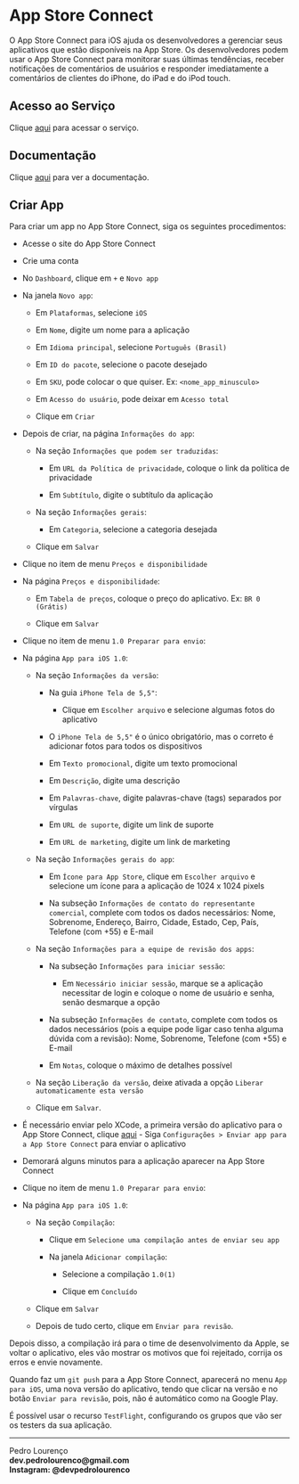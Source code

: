 # App Store Connect

O App Store Connect para iOS ajuda os desenvolvedores a gerenciar seus aplicativos que estão disponíveis na App Store. Os desenvolvedores podem usar o App Store Connect para monitorar suas últimas tendências, receber notificações de comentários de usuários e responder imediatamente a comentários de clientes do iPhone, do iPad e do iPod touch.

## Acesso ao Serviço

Clique [aqui](https://appstoreconnect.apple.com) para acessar o serviço.

## Documentação

Clique [aqui](https://developer.apple.com/app-store-connect) para ver a documentação.

## Criar App

Para criar um app no App Store Connect, siga os seguintes procedimentos:

- Acesse o site do App Store Connect

- Crie uma conta

- No `Dashboard`, clique em `+` e `Novo app`

- Na janela `Novo app`:

  - Em `Plataformas`, selecione `iOS`

  - Em `Nome`, digite um nome para a aplicação

  - Em `Idioma principal`, selecione `Português (Brasil)`

  - Em `ID do pacote`, selecione o pacote desejado

  - Em `SKU`, pode colocar o que quiser. Ex: `<nome_app_minusculo>`

  - Em `Acesso do usuário`, pode deixar em `Acesso total`

  - Clique em `Criar`

- Depois de criar, na página `Informações do app`:

  - Na seção `Informações que podem ser traduzidas`:

    - Em `URL da Política de privacidade`, coloque o link da política de privacidade

    - Em `Subtítulo`, digite o subtítulo da aplicação

  - Na seção `Informações gerais`:

    - Em `Categoria`, selecione a categoria desejada

  - Clique em `Salvar`

- Clique no item de menu `Preços e disponibilidade`

- Na página `Preços e disponibilidade`:

  - Em `Tabela de preços`, coloque o preço do aplicativo. Ex: `BR 0 (Grátis)`

  - Clique em `Salvar`

- Clique no item de menu `1.0 Preparar para envio`:

- Na página `App para iOS 1.0`:

  - Na seção `Informações da versão`:

    - Na guia `iPhone Tela de 5,5"`:

      - Clique em `Escolher arquivo` e selecione algumas fotos do aplicativo

    - O `iPhone Tela de 5,5"` é o único obrigatório, mas o correto é adicionar fotos para todos os dispositivos

    - Em `Texto promocional`, digite um texto promocional

    - Em `Descrição`, digite uma descrição

    - Em `Palavras-chave`, digite palavras-chave (tags) separados por vírgulas

    - Em `URL de suporte`, digite um link de suporte

    - Em `URL de marketing`, digite um link de marketing

  - Na seção `Informações gerais do app`:

    - Em `Ícone para App Store`, clique em `Escolher arquivo` e selecione um ícone para a aplicação de 1024 x 1024 pixels

    - Na subseção `Informações de contato do representante comercial`, complete com todos os dados necessários: Nome, Sobrenome, Endereço, Bairro, Cidade, Estado, Cep, País, Telefone (com +55) e E-mail

  - Na seção `Informações para a equipe de revisão dos apps`:

    - Na subseção `Informações para iniciar sessão`:
    
      - Em `Necessário iniciar sessão`, marque se a aplicação necessitar de login e coloque o nome de usuário e senha, senão desmarque a opção 

    - Na subseção `Informações de contato`, complete com todos os dados necessários (pois a equipe pode ligar caso tenha alguma dúvida com a revisão): Nome, Sobrenome, Telefone (com +55) e E-mail

    - Em `Notas`, coloque o máximo de detalhes possível

  - Na seção `Liberação da versão`, deixe ativada a opção `Liberar automaticamente esta versão`

  - Clique em `Salvar`.
  
- É necessário enviar pelo XCode, a primeira versão do aplicativo para o App Store Connect, clique [aqui](../ide/xcode.md) - Siga `Configurações > Enviar app para a App Store Connect` para enviar o aplicativo

- Demorará alguns minutos para a aplicação aparecer na App Store Connect

- Clique no item de menu `1.0 Preparar para envio`:

- Na página `App para iOS 1.0`:

  - Na seção `Compilação`:

    - Clique em `Selecione uma compilação antes de enviar seu app`

    - Na janela `Adicionar compilação`:

      - Selecione a compilação `1.0(1)`

      - Clique em `Concluído`

  - Clique em `Salvar`

  - Depois de tudo certo, clique em `Enviar para revisão`.

Depois disso, a compilação irá para o time de desenvolvimento da Apple, se voltar o aplicativo, eles vão mostrar os motivos que foi rejeitado, corrija os erros e envie novamente.  

Quando faz um `git push` para a App Store Connect, aparecerá no menu `App para iOS`, uma nova versão do aplicativo, tendo que clicar na versão e no botão `Enviar para revisão`, pois, não é automático como na Google Play.  

É possível usar o recurso `TestFlight`, configurando os grupos que vão ser os testers da sua aplicação.  


<hr>
<stong>Pedro Lourenço</strong><br>
<Strong>dev.pedrolourenco@gmail.com</strong><br>
<Strong>Instagram: @devpedrolourenco</strong>